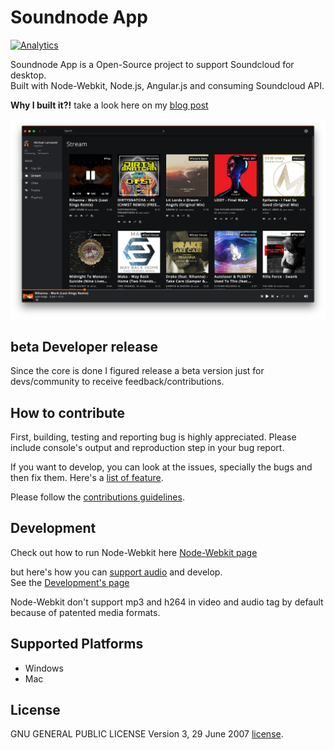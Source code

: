 Soundnode App
============

[![Analytics](https://ga-beacon.appspot.com/UA-50973331-1/soundnode-app/readme)](https://github.com/igrigorik/ga-beacon)

Soundnode App is a Open-Source project to support Soundcloud for desktop. <br>
Built with Node-Webkit, Node.js, Angular.js and consuming Soundcloud API.

**Why I built it?!** take a look here on my [blog post](http://www.bymichaellancaster.com/blog/soundnode-soundcloud-for-desktop-dev-release/)

![alt tag](https://raw.githubusercontent.com/Soundnode/soundnode-app/master/Soundnode-app.png)

## beta Developer release

Since the core is done I figured release a beta version just for devs/community to receive feedback/contributions.

## How to contribute

First, building, testing and reporting bug is highly appreciated. Please include console's output and reproduction step in your bug report.

If you want to develop, you can look at the issues, specially the bugs and then fix them.
Here's a [list of feature](https://github.com/Soundnode/soundnode-app/issues?state=open).

Please follow the [contributions guidelines](https://github.com/Soundnode/soundnode-app/blob/master/CONTRIBUTING.md).

## Development

Check out how to run Node-Webkit here [Node-Webkit page](https://github.com/rogerwang/node-webkit/wiki/How-to-run-apps)

but here's how you can [support audio](https://github.com/Soundnode/soundnode-app/wiki/Support-mp3-and-h264-in-video-and-audio-tag) and develop.
<br>
See the [Development's page](https://github.com/Soundnode/soundnode-app/wiki/Development)

Node-Webkit don't support mp3 and h264 in video and audio tag by default because of patented media formats.

## Supported Platforms

- Windows
- Mac

## License

GNU GENERAL PUBLIC LICENSE Version 3, 29 June 2007 [license](https://github.com/Soundnode/soundnode-app/blob/master/LICENSE.md).
